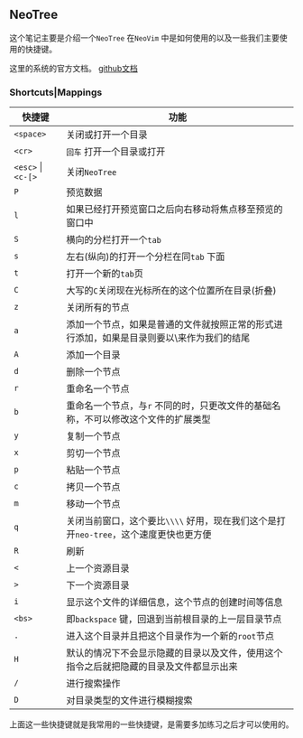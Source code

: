 
## NeoTree

这个笔记主要是介绍一个`NeoTree` 在`NeoVim` 中是如何使用的以及一些我们主要使用的快捷键。

这里的系统的官方文档。
[github文档](https://github.com/nvim-neo-tree/neo-tree.nvim)

### Shortcuts|Mappings
| 快捷键             | 功能                                                                                       |
|--------------------|--------------------------------------------------------------------------------------------|
| `<space>`          | 关闭或打开一个目录                                                                         |
| `<cr>`             | `回车` 打开一个目录或打开                                                                  |
| `<esc>` \| `<c-[>` | 关闭`NeoTree`                                                                              |
| `P`                | 预览数据                                                                                   |
| `l`                | 如果已经打开预览窗口之后向右移动将焦点移至预览的窗口中                                     |
| `S`                | 横向的分栏打开一个`tab`                                                                    |
| `s`                | 左右(纵向)的打开一个分栏在同`tab` 下面                                                     |
| `t`                | 打开一个新的`tab`页                                                                        |
| `C`                | 大写的`C`关闭现在光标所在的这个位置所在目录(折叠)                                          |
| `z`                | 关闭所有的节点                                                                             |
| `a`                | 添加一个节点，如果是普通的文件就按照正常的形式进行添加，如果是目录则要以\\来作为我们的结尾 |
| `A`                | 添加一个目录                                                                               |
| `d`                | 删除一个节点                                                                               |
| `r`                | 重命名一个节点                                                                             |
| `b`                | 重命名一个节点，与`r` 不同的时，只更改文件的基础名称，不可以修改这个文件的扩展类型         |
| `y`                | 复制一个节点                                                                               |
| `x`                | 剪切一个节点                                                                               |
| `p`                | 粘贴一个节点                                                                               |
| `c`                | 拷贝一个节点                                                                               |
| `m`                | 移动一个节点                                                                               |
| `q`                | 关闭当前窗口，这个要比`\\\\` 好用，现在我们这个是打开`neo-tree`，这个速度更快也更方便      |
| `R`                | 刷新                                                                                       |
| `<`                | 上一个资源目录                                                                             |
| `>`                | 下一个资源目录                                                                             |
| `i`                | 显示这个文件的详细信息，这个节点的创建时间等信息                                           |
| `<bs>`             | 即`backspace` 键，回退到当前根目录的上一层目录节点                                         |
| `.`                | 进入这个目录并且把这个目录作为一个新的`root`节点                                           |
| `H`                | 默认的情况下不会显示隐藏的目录以及文件，使用这个指令之后就把隐藏的目录及文件都显示出来     |
| `/`                | 进行搜索操作                                                                               |
| `D`                | 对目录类型的文件进行模糊搜索                                                               |

上面这一些快捷键就是我常用的一些快捷键，是需要多加练习之后才可以使用的。







